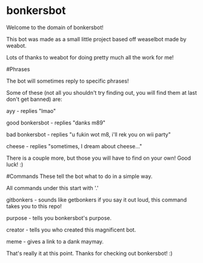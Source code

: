 # bonkersbot
Welcome to the domain of bonkersbot!

This bot was made as a small little project based off weaselbot made by weabot.

Lots of thanks to weabot for doing pretty much all the work for me!

#Phrases

The bot will sometimes reply to specific phrases!

Some of these (not all you shouldn't try finding out, you will find them at last don't get banned) are:

ayy - replies "lmao"

good bonkersbot - replies "danks m89"

bad bonkersbot - replies "u fukin wot m8, i'll rek you on wii party"

cheese - replies "sometimes, I dream about cheese..."

There is a couple more, but those you will have to find on your own! Good luck! :)

#Commands
These tell the bot what to do in a simple way.

All commands under this start with '.'

gitbonkers - sounds like getbonkers if you say it out loud, this command takes you to this repo!

purpose - tells you bonkersbot's purpose.

creator - tells you who created this magnificent bot.

meme - gives a link to a dank maymay.

That's really it at this point. Thanks for checking out bonkersbot! :)
